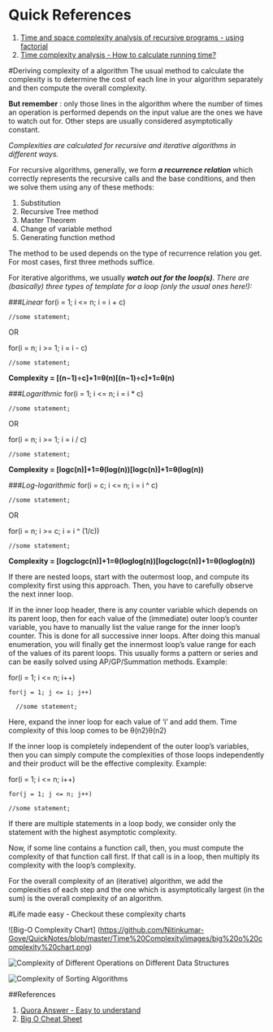 # Quick References
1. [Time and space complexity analysis of recursive programs - using factorial](https://www.youtube.com/watch?v=ncpTxqK35PI)
2. [Time complexity analysis - How to calculate running time?
](https://www.youtube.com/watch?v=8syQKTdgdzc)

#Deriving complexity of a algorithm
The usual method to calculate the complexity is to determine the cost of each line in your algorithm separately and then compute the overall complexity.

**But remember** : only those lines in the algorithm where the number of times an operation is performed depends on the input value are the ones we have to watch out for. Other steps are usually considered asymptotically constant.

*Complexities are calculated for recursive and iterative algorithms in different ways.*

For recursive algorithms, generally, we form **_a recurrence relation_** which correctly represents the recursive calls and the base conditions, and then we solve them using any of these methods:

1. Substitution
2. Recursive Tree method
3. Master Theorem
4. Change of variable method
5. Generating function method

The method to be used depends on the type of recurrence relation you get. For most cases, first three methods suffice.

For iterative algorithms, we usually **_watch out for the loop(s)_**. *There are (basically) three types of template for a loop (only the usual ones here!):*


###_Linear_
for(i = 1; i <= n; i = i + c)
    
    //some statement;
OR

for(i = n; i >= 1; i = i - c)
    
    //some statement;

**Complexity = [(n−1)÷c]+1=θ(n)[(n−1)÷c]+1=θ(n)**

###_Logarithmic_
for(i = 1; i <= n; i = i * c)
    
    //some statement;
   
OR

for(i = n; i >= 1; i = i / c)
    
    //some statement;

**Complexity = [logc(n)]+1=θ(log(n))[logc⁡(n)]+1=θ(log⁡(n))**

###_Log-logarithmic_
for(i = c; i <= n; i = i ^ c)
    
    //some statement;
OR

for(i = n; i >= c; i = i ^ (1/c))
    
    //some statement;

**Complexity = [logclogc(n)]+1=θ(loglog(n))[logc⁡logc⁡(n)]+1=θ(log⁡log⁡(n))**

If there are nested loops, start with the outermost loop, and compute its complexity first using this approach. Then, you have to carefully observe the next inner loop.

If in the inner loop header, there is any counter variable which depends on its parent loop, then for each value of the (immediate) outer loop’s counter variable, you have to manually list the value range for the inner loop’s counter. This is done for all successive inner loops. After doing this manual enumeration, you will finally get the innermost loop’s value range for each of the values of its parent loops. This usually forms a pattern or series and can be easily solved using AP/GP/Summation methods.
Example:

for(i = 1; i <= n; i++)
  
    for(j = 1; j <= i; j++)
      
      //some statement;

Here, expand the inner loop for each value of ‘i’ and add them. Time complexity of this loop comes to be θ(n2)θ(n2)

If the inner loop is completely independent of the outer loop’s variables, then you can simply compute the complexities of those loops independently and their product will be the effective complexity.
Example:

for(i = 1; i <= n; i++)
  
    for(j = 1; j <= n; j++)
    
    //some statement;

If there are multiple statements in a loop body, we consider only the statement with the highest asymptotic complexity.

Now, if some line contains a function call, then, you must compute the complexity of that function call first. If that call is in a loop, then multiply its complexity with the loop’s complexity.

For the overall complexity of an (iterative) algorithm, we add the complexities of each step and the one which is asymptotically largest (in the sum) is the overall complexity of an algorithm.

#Life made easy - Checkout these complexity charts 

![Big-O Complexity Chart] (https://github.com/Nitinkumar-Gove/QuickNotes/blob/master/Time%20Complexity/images/big%20o%20complexity%20chart.png)

![Complexity of Different Operations on Different Data Structures](https://github.com/Nitinkumar-Gove/QuickNotes/blob/master/Time%20Complexity/images/data%20structure%20operations%20and%20time%20complexity.PNG)

![Complexity of Sorting Algorithms](https://github.com/Nitinkumar-Gove/QuickNotes/blob/master/Time%20Complexity/images/array%20sorting%20operationis.png)

##References
1. [Quora Answer - Easy to understand ](https://www.quora.com/What-are-some-easy-ways-to-understand-and-calculate-the-time-complexity-of-algorithms)
2. [Big O Cheat Sheet](http://bigocheatsheet.com/)
